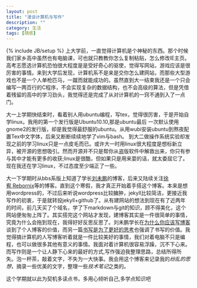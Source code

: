 ```yaml
---
layout: post
title: "漫谈计算机与写作"
description: ""
category: 生活 
tags: [随感]
---
```

{% include JB/setup %}
 上大学前，一直觉得计算机是个神秘的东西。那个时候我们家乡高中虽然也有电脑课，可也就只教教你怎么复制粘贴，怎么修改IE主页。高考志愿选计算机恐怕很大程度是是受好奇心的驱使，觉得写网站，游戏应该是很厉害的事情。来到大学后发现，计算机系不是来是交你怎么建网站，而那些大型游戏也不是一个人单枪匹马，一蹴而就能成功的。虽然直到大一结束我还是一个只会编写一两百行的C程序，不会实现复杂的数据结构，也不会高级的算法，但是凭借着残留的高中的学习劲头，我觉得还是完成了从对计算机的一窍不通到入了一点门。

 大一上学期快结束时，看着别人用ubuntu编程，写tex，觉得很厉害，于是开始自学linux。我用的第一个发行版是Ubuntu10.10,那是ubuntu最后
 一次默认使用gnome2的发行版，却是我觉得最舒服的ubuntu。从用wubi安装ubuntu到熬夜配置Tex中文字体，后来又断断续续地学了vim与bash。
 到大二做操作系统实验却发现之前的学习linux只是一点皮毛而已。或许大一时用linux很大程度是想标新立异，被开源的思想吸引。然而开源并不只是帮你从盗版软件中解救出来，你只有参与其中才能有更多的收获;linux是很酷，但如果只是用来耍的话，就太委屈它了。现在我还在学习linux，不过态度至少端正了一些。

 大一下学期时从bbs系版上知道了学长[刘未鹏](http://mindhacks.cn/)的博客，后来又陆续关注[徐宥](http://blog.youxu.info/),[Rebornix](http://www.rebornix.com/)等的博客。直到这个寒假，我才真正开始着手搭这个博客。本来是想用wordpress的，不过后来听说wordpress比较臃肿，jekyll比较简洁，更接近我写作的初衷，于是就转投jekyll+github了。从有建网站的想法到现在有了近两年的时间，前几天买了个域名，学了下markdown与git的知识，顾不得美化，这个网站便匆匆上阵了。其实搭完这个网站才发现，建博客其实是一件很简单的事情，究竟为什么会拖到现在，我得好好反思反思了。刘未鹏学长在[为什么你应该写博客](http://mindhacks.cn/2009/02/15/why-you-should-start-blogging-now/)谈到了个人博客的价值，而另一篇[书写是为了更好的思考](http://mindhacks.cn/2009/02/09/writing-is-better-thinking/)也强调了书写的价值。我觉得搞计算机的人写博客听着就是一件比较美好的事情，我们对着电脑不只是编程，也可以做很多其他有意义的事情。我面对着计算机很容易浮躁，沉不下心来。而写作则是一个让人静下心来的最好的方式,写作强迫我整理思路，总结所得所失。泡一杯茶，敲着文字，不失为一大快事。我会用这个博客来记录我的*纷乱的思想*，摘录一些优美的文字，整理一些*技术笔记*之类的。

  这个学期就以此为契机多读点书，多用心倾听自己,多学点知识吧
